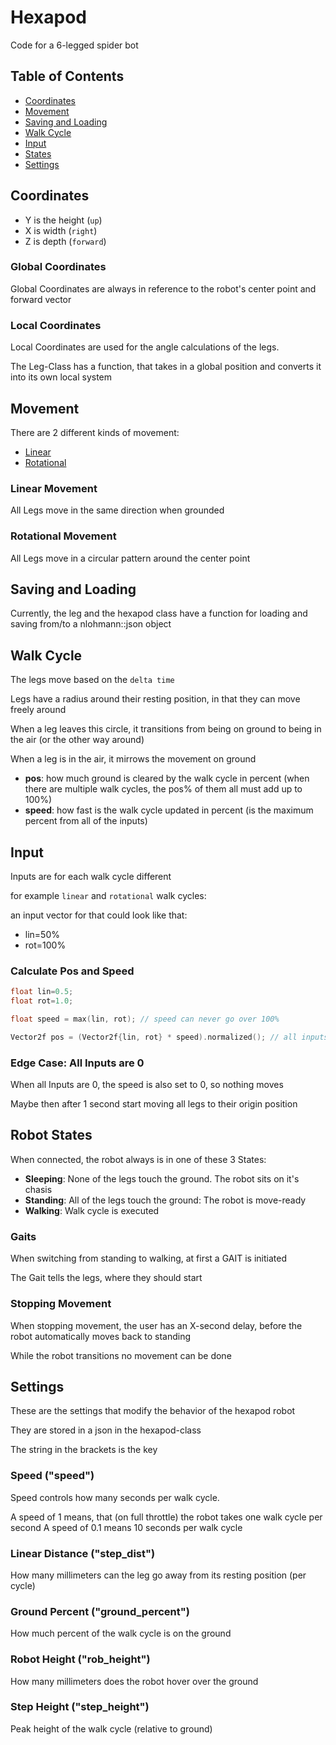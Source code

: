 # Hexapod

Code for a 6-legged spider bot

## Table of Contents

- [Coordinates](#coordinates)
- [Movement](#movement)
- [Saving and Loading](#saving-and-loading)
- [Walk Cycle](#walk-cycle)
- [Input](#input)
- [States](#robot-states)
- [Settings](#settings)

## Coordinates

- Y is the height (`up`)
- X is width (`right`)
- Z is depth (`forward`)

### Global Coordinates

Global Coordinates are always in reference to the robot's center point and forward vector

### Local Coordinates

Local Coordinates are used for the angle calculations of the legs.

The Leg-Class has a function, that takes in a global position and converts it into its own local system

## Movement

There are 2 different kinds of movement:

- [Linear](#linear-movement)
- [Rotational](#rotational-movement)

### Linear Movement

All Legs move in the same direction when grounded

### Rotational Movement

All Legs move in a circular pattern around the center point

## Saving and Loading

Currently, the leg and the hexapod class have a function for loading and saving from/to a nlohmann::json object

## Walk Cycle

The legs move based on the `delta time`

Legs have a radius around their resting position, in that they can move freely around

When a leg leaves this circle, it transitions from being on ground to being in the air (or the other way around)

When a leg is in the air, it mirrows the movement on ground

- __pos__: how much ground is cleared by the walk cycle in percent (when there are multiple walk cycles, the pos% of them all must add up to 100%)
- __speed__: how fast is the walk cycle updated in percent (is the maximum percent from all of the inputs)

## Input

Inputs are for each walk cycle different

for example `linear` and `rotational` walk cycles:

an input vector for that could look like that:

- lin=50%
- rot=100%

### Calculate Pos and Speed

```cpp
float lin=0.5;
float rot=1.0;

float speed = max(lin, rot); // speed can never go over 100%

Vector2f pos = (Vector2f{lin, rot} * speed).normalized(); // all inputs always add up to 100%
```

### Edge Case: All Inputs are 0

When all Inputs are 0, the speed is also set to 0, so nothing moves

Maybe then after 1 second start moving all legs to their origin position

## Robot States

When connected, the robot always is in one of these 3 States:

- __Sleeping__: None of the legs touch the ground. The robot sits on it's chasis
- __Standing__: All of the legs touch the ground: The robot is move-ready
- __Walking__: Walk cycle is executed

### Gaits

When switching from standing to walking, at first a GAIT is initiated

The Gait tells the legs, where they should start

### Stopping Movement

When stopping movement, the user has an X-second delay, before the robot automatically moves back to standing

While the robot transitions no movement can be done

## Settings

These are the settings that modify the behavior of the hexapod robot

They are stored in a json in the hexapod-class

The string in the brackets is the key

### Speed ("speed")

Speed controls how many seconds per walk cycle.

A speed of 1 means, that (on full throttle) the robot takes one walk cycle per second
A speed of 0.1 means 10 seconds per walk cycle

### Linear Distance ("step_dist")

How many millimeters can the leg go away from its resting position (per cycle)

### Ground Percent ("ground_percent")

How much percent of the walk cycle is on the ground

### Robot Height ("rob_height")

How many millimeters does the robot hover over the ground

### Step Height ("step_height")

Peak height of the walk cycle (relative to ground)
